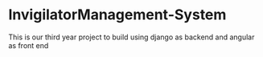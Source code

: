 # InvigilatorManagement-System
This is our third year project to build using django as backend and angular as front end
